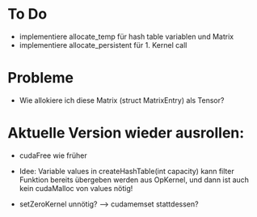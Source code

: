 


# To Do

- implementiere allocate_temp für hash table variablen und Matrix
- implementiere allocate_persistent für 1. Kernel call


# Probleme

- Wie allokiere ich diese Matrix (struct MatrixEntry) als Tensor?



# Aktuelle Version wieder ausrollen:

- cudaFree wie früher



- Idee: Variable values in  createHashTable(int capacity) kann filter Funktion bereits übergeben werden aus OpKernel, und dann ist auch kein cudaMalloc von values nötig!

- setZeroKernel unnötig? --> cudamemset stattdessen?
